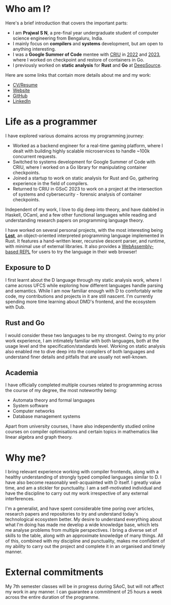 # Who am I?

Here's a brief introduction that covers the important parts:

- I am **Prajwal S N**, a pre-final year undergraduate student of computer science engineering from Bengaluru, India.
- I mainly focus on **compilers** and **systems** development, but am open to anything interesting.
- I was a **Google Summer of Code** mentee with [CRIU](https://criu.org) in [2022](https://github.com/snprajwal/gsoc-2022) and [2023](https://github.com/snprajwal/gsoc-2023), where I worked on checkpoint and restore of containers in Go.
- I previously worked on **static analysis** for **Rust** and **Go** at [DeepSource](https://deepsource.com).

Here are some links that contain more details about me and my work:

- [CV/Resume](https://snprajwal.com/resume)
- [Website](https://snprajwal.com)
- [GitHub](https://github.com/snprajwal)
- [LinkedIn](https://linkedin.com/in/snprajwal)

# Life as a programmer

I have explored various domains across my programming journey:

- Worked as a backend engineer for a real-time gaming platform, where I dealt with building highly scalable microservices to handle ~100k concurrent requests.
- Switched to systems development for Google Summer of Code with CRIU, where I worked on a Go library for manipulating container checkpoints.
- Joined a startup to work on static analysis for Rust and Go, gathering experience in the field of compilers.
- Returned to CRIU in GSoC 2023 to work on a project at the intersection of systems and cybersecurity - forensic analysis of container checkpoints.

Independent of my work, I love to dig deep into theory, and have dabbled in Haskell, OCaml, and a few other functional languages while reading and understanding research papers on programming language theory.

I have worked on several personal projects, with the most interesting being **[Lost](https://github.com/snprajwal/lost)**, an object-oriented interpreted programming language implemented in Rust. It features a hand-written lexer, recursive descent parser, and runtime, with minimal use of external libraries. It also provides a [WebAssembly-based REPL](https://snprajwal.com/lost) for users to try the language in their web browser!

## Exposure to D

I first learnt about the D language through my static analysis work, where I came across UFCS while exploring how different languages handle parsing and semantics. While I am now familiar enough with D to comfortably write code, my contributions and projects in it are still nascent. I'm currently spending more time learning about DMD's frontend, and the ecosystem with Dub.

## Rust and Go

I would consider these two languages to be my strongest. Owing to my prior work experience, I am intimately familiar with both languages, both at the usage level and the specification/standards level. Working on static analysis also enabled me to dive deep into the compilers of both languages and understand finer details and pitfalls that are usually not well-known.

## Academia

I have officially completed multiple courses related to programming across the course of my degree, the most noteworthy being:

- Automata theory and formal languages
- System software
- Computer networks
- Database management systems

Apart from university courses, I have also independently studied online courses on compiler optimisations and certain topics in mathematics like linear algebra and graph theory.

# Why me?

I bring relevant experience working with compiler frontends, along with a healthy understanding of strongly typed compiled languages similar to D. I have also become reasonably well-acquainted with D itself. I greatly value time, and am a stickler for punctuality. I am a self-motivated individual and have the discipline to carry out my work irrespective of any external interferences.

I'm a generalist, and have spent considerable time poring over articles, research papers and repositories to try and understand today's technological ecosystem better. My desire to understand everything about what I'm doing has made me develop a wide knowledge base, which lets me analyse problems from multiple perspectives. I bring a diverse set of skills to the table, along with an approximate knowledge of many things. All of this, combined with my discipline and punctuality, makes me confident of my ability to carry out the project and complete it in an organised and timely manner.

# External commitments

My 7th semester classes will be in progress during SAoC, but will not affect my work in any manner. I can guarantee a commitment of 25 hours a week across the entire duration of the programme.
